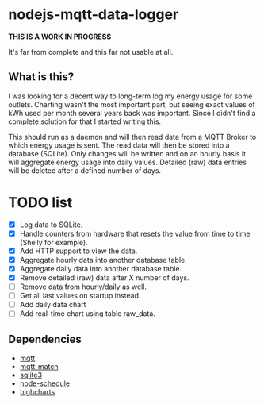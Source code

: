# nodejs-mqtt-data-logger
**THIS IS A WORK IN PROGRESS**

It's far from complete and this far not usable at all.

## What is this?
I was looking for a decent way to long-term log my energy usage for some outlets. Charting wasn't the most important part, but seeing exact values of kWh used per month several years back was important. Since I didn't find a complete solution for that I started writing this.

This should run as a daemon and will then read data from a MQTT Broker to which energy usage is sent. The read data will then be stored into a database (SQLite). Only changes will be written and on an hourly basis it will aggregate energy usage into daily values. Detailed (raw) data entries will be deleted after a defined number of days.

# TODO list
- [x] Log data to SQLite.
- [x] Handle counters from hardware that resets the value from time to time (Shelly for example).
- [x] Add HTTP support to view the data.
- [x] Aggregate hourly data into another database table.
- [x] Aggregate daily data into another database table.
- [x] Remove detailed (raw) data after X number of days.
- [ ] Remove data from hourly/daily as well.
- [ ] Get all last values on startup instead.
- [ ] Add daily data chart
- [ ] Add real-time chart using table raw_data.

## Dependencies
* [mqtt](https://www.npmjs.com/package/mqtt)
* [mqtt-match](https://www.npmjs.com/package/mqtt-match)
* [sqlite3](https://www.npmjs.com/package/sqlite3)
* [node-schedule](https://www.npmjs.com/package/node-schedule)
* [highcharts](https://www.npmjs.com/package/highcharts)
